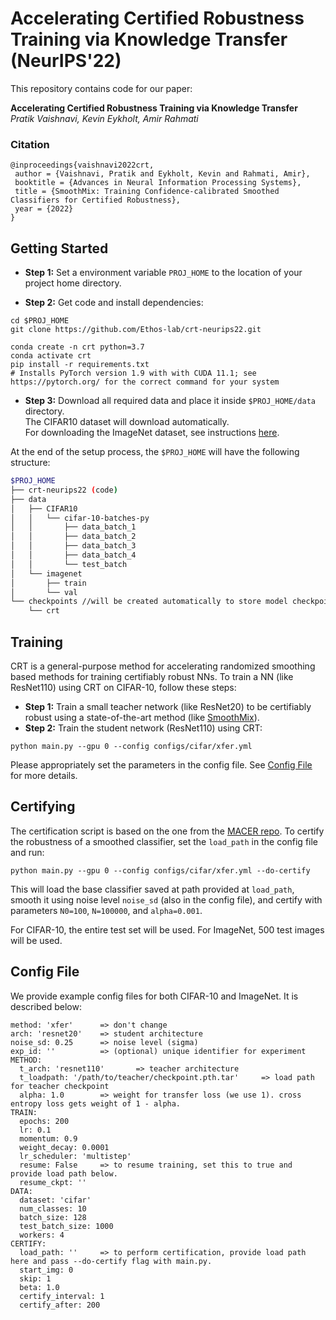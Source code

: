 # Accelerating Certified Robustness Training via Knowledge Transfer (NeurIPS'22)

This repository contains code for our paper:

**Accelerating Certified Robustness Training via Knowledge Transfer**<br>
_Pratik Vaishnavi, Kevin Eykholt, Amir Rahmati_<br>

[//]: # (Paper: <add link>)


### Citation
```
@inproceedings{vaishnavi2022crt,
 author = {Vaishnavi, Pratik and Eykholt, Kevin and Rahmati, Amir},
 booktitle = {Advances in Neural Information Processing Systems},
 title = {SmoothMix: Training Confidence-calibrated Smoothed Classifiers for Certified Robustness},
 year = {2022}
}
```

## Getting Started

- **Step 1:** Set a environment variable `PROJ_HOME` to the location of your project home directory.

- **Step 2:** Get code and install dependencies:
```
cd $PROJ_HOME
git clone https://github.com/Ethos-lab/crt-neurips22.git

conda create -n crt python=3.7
conda activate crt
pip install -r requirements.txt
# Installs PyTorch version 1.9 with with CUDA 11.1; see https://pytorch.org/ for the correct command for your system
```

- **Step 3:** Download all required data and place it inside `$PROJ_HOME/data` directory.<br>
The CIFAR10 dataset will download automatically.<br>
For downloading the ImageNet dataset, see instructions [here](https://github.com/facebookarchive/fb.resnet.torch/blob/master/INSTALL.md#download-the-imagenet-dataset).

At the end of the setup process, the `$PROJ_HOME` will have the following structure:
````bash
$PROJ_HOME
├── crt-neurips22 (code)
├── data
│   ├── CIFAR10
│   │   └── cifar-10-batches-py
│   │       ├── data_batch_1
│   │       ├── data_batch_2
│   │       ├── data_batch_3
│   │       ├── data_batch_4
│   │       └── test_batch
│   └── imagenet
│       ├── train
│       └── val
└── checkpoints //will be created automatically to store model checkpoints
    └── crt
````

## Training
CRT is a general-purpose method for accelerating randomized smoothing based methods for training certifiably robust NNs. To train a NN (like ResNet110) using CRT on CIFAR-10, follow these steps:

- **Step 1:** Train a small teacher network (like ResNet20) to be certifiably robust using a state-of-the-art method (like [SmoothMix](https://github.com/jh-jeong/smoothmix)). 
- **Step 2:** Train the student network (ResNet110) using CRT:
```
python main.py --gpu 0 --config configs/cifar/xfer.yml
```
Please appropriately set the parameters in the config file. See [Config File](#config-file) for more details.

## Certifying

The certification script is based on the one from the [MACER repo](https://github.com/RuntianZ/macer). To certify the robustness of a smoothed classifier, set the `load_path` in the config file and run:

```python main.py --gpu 0 --config configs/cifar/xfer.yml --do-certify```

This will load the base classifier saved at path provided at `load_path`, smooth it using noise level `noise_sd` (also in the config file),
and certify with parameters `N0=100`, `N=100000`, and `alpha=0.001`.

For CIFAR-10, the entire test set will be used. For ImageNet, 500 test images will be used.

## Config File

We provide example config files for both CIFAR-10 and ImageNet. It is described below:
```
method: 'xfer'      => don't change
arch: 'resnet20'    => student architecture
noise_sd: 0.25      => noise level (sigma)
exp_id: ''          => (optional) unique identifier for experiment
METHOD:
  t_arch: 'resnet110'       => teacher architecture
  t_loadpath: '/path/to/teacher/checkpoint.pth.tar'     => load path for teacher checkpoint
  alpha: 1.0        => weight for transfer loss (we use 1). cross entropy loss gets weight of 1 - alpha.
TRAIN:
  epochs: 200
  lr: 0.1
  momentum: 0.9
  weight_decay: 0.0001
  lr_scheduler: 'multistep'
  resume: False     => to resume training, set this to true and provide load path below.
  resume_ckpt: ''
DATA:
  dataset: 'cifar'
  num_classes: 10
  batch_size: 128
  test_batch_size: 1000
  workers: 4
CERTIFY:
  load_path: ''     => to perform certification, provide load path here and pass --do-certify flag with main.py.
  start_img: 0
  skip: 1
  beta: 1.0
  certify_interval: 1
  certify_after: 200     
```